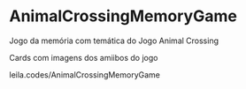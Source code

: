 # AnimalCrossingMemoryGame
Jogo da memória com temática do Jogo Animal Crossing

Cards com imagens dos amiibos do jogo

leila.codes/AnimalCrossingMemoryGame 
